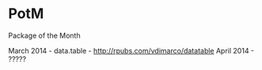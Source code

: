 PotM
====

Package of the Month

March 2014 - data.table - http://rpubs.com/vdimarco/datatable
April 2014 - ?????

